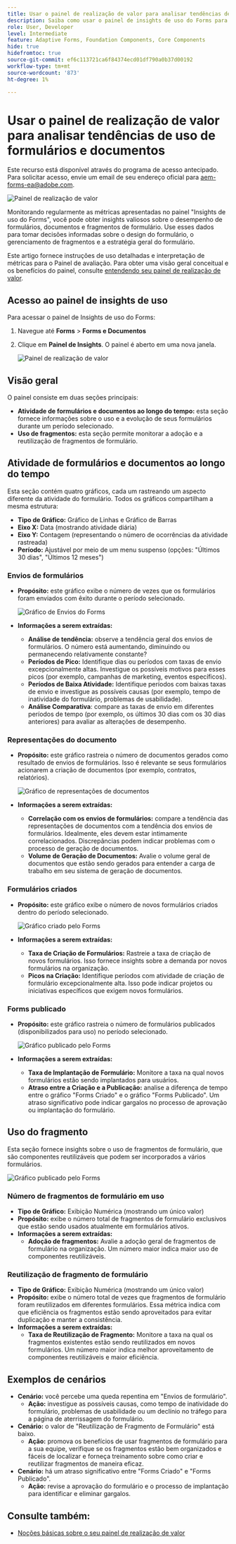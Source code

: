 ```yaml
---
title: Usar o painel de realização de valor para analisar tendências de uso de formulários e documentos
description: Saiba como usar o painel de insights de uso do Forms para monitorar e entender o desempenho de seus formulários e fragmentos de formulário.
role: User, Developer
level: Intermediate
feature: Adaptive Forms, Foundation Components, Core Components
hide: true
hidefromtoc: true
source-git-commit: ef6c113721ca6f84374ecd01df790a0b37d00192
workflow-type: tm+mt
source-wordcount: '873'
ht-degree: 1%

---
```



# Usar o painel de realização de valor para analisar tendências de uso de formulários e documentos

<span class="preview"> Este recurso está disponível através do programa de acesso antecipado. Para solicitar acesso, envie um email de seu endereço oficial para aem-forms-ea@adobe.com. <span>

![Painel de realização de valor](/help/edge/docs/forms/universal-editor/assets/forms-insights-banner.svg)


Monitorando regularmente as métricas apresentadas no painel &quot;Insights de uso do Forms&quot;, você pode obter insights valiosos sobre o desempenho de formulários, documentos e fragmentos de formulário. Use esses dados para tomar decisões informadas sobre o design do formulário, o gerenciamento de fragmentos e a estratégia geral do formulário.

Este artigo fornece instruções de uso detalhadas e interpretação de métricas para o Painel de avaliação. Para obter uma visão geral conceitual e os benefícios do painel, consulte [entendendo seu painel de realização de valor](/help/forms/aem-forms-value-realization-dashboard.md).


## Acesso ao painel de insights de uso

Para acessar o painel de Insights de uso do Forms:

1. Navegue até **Forms** > **Forms e Documentos**
1. Clique em **Painel de Insights**. O painel é aberto em uma nova janela.

   ![Painel de realização de valor](/help/forms/assets/forms-usage-insights.png)

## Visão geral

O painel consiste em duas seções principais:

- **Atividade de formulários e documentos ao longo do tempo:** esta seção fornece informações sobre o uso e a evolução de seus formulários durante um período selecionado.
- **Uso de fragmentos:** esta seção permite monitorar a adoção e a reutilização de fragmentos de formulário.

## Atividade de formulários e documentos ao longo do tempo

Esta seção contém quatro gráficos, cada um rastreando um aspecto diferente da atividade do formulário. Todos os gráficos compartilham a mesma estrutura:

- **Tipo de Gráfico:** Gráfico de Linhas e Gráfico de Barras
- **Eixo X:** Data (mostrando atividade diária)
- **Eixo Y:** Contagem (representando o número de ocorrências da atividade rastreada)
- **Período:** Ajustável por meio de um menu suspenso (opções: &quot;Últimos 30 dias&quot;, &quot;Últimos 12 meses&quot;)




### Envios de formulários

- **Propósito:** este gráfico exibe o número de vezes que os formulários foram enviados com êxito durante o período selecionado.

  ![Gráfico de Envios do Forms](/help/forms/assets/forms-submissions-vr-dashboard-form-insights.png)
- **Informações a serem extraídas:**
   - **Análise de tendência:** observe a tendência geral dos envios de formulários. O número está aumentando, diminuindo ou permanecendo relativamente constante?
   - **Períodos de Pico:** Identifique dias ou períodos com taxas de envio excepcionalmente altas. Investigue os possíveis motivos para esses picos (por exemplo, campanhas de marketing, eventos específicos).
   - **Períodos de Baixa Atividade:** Identifique períodos com baixas taxas de envio e investigue as possíveis causas (por exemplo, tempo de inatividade do formulário, problemas de usabilidade).
   - **Análise Comparativa**: compare as taxas de envio em diferentes períodos de tempo (por exemplo, os últimos 30 dias com os 30 dias anteriores) para avaliar as alterações de desempenho.

### Representações do documento

- **Propósito:** este gráfico rastreia o número de documentos gerados como resultado de envios de formulários. Isso é relevante se seus formulários acionarem a criação de documentos (por exemplo, contratos, relatórios).

  ![Gráfico de representações de documentos](/help/forms/assets/document-rendetions-vr-dashboard-form-insights.png)


- **Informações a serem extraídas:**
   - **Correlação com os envios de formulários:** compare a tendência das representações de documentos com a tendência dos envios de formulários. Idealmente, eles devem estar intimamente correlacionados. Discrepâncias podem indicar problemas com o processo de geração de documentos.
   - **Volume de Geração de Documentos:** Avalie o volume geral de documentos que estão sendo gerados para entender a carga de trabalho em seu sistema de geração de documentos.

### Formulários criados


- **Propósito:** este gráfico exibe o número de novos formulários criados dentro do período selecionado.

  ![Gráfico criado pelo Forms](/help/forms/assets/forms-created-vr-dashboard-form-insights.png)

- **Informações a serem extraídas:**
   - **Taxa de Criação de Formulários:** Rastreie a taxa de criação de novos formulários. Isso fornece insights sobre a demanda por novos formulários na organização.
   - **Picos na Criação:** Identifique períodos com atividade de criação de formulário excepcionalmente alta. Isso pode indicar projetos ou iniciativas específicos que exigem novos formulários.

### Forms publicado

- **Propósito:** este gráfico rastreia o número de formulários publicados (disponibilizados para uso) no período selecionado.

  ![Gráfico publicado pelo Forms](/help/forms/assets/forms-publish-vr-dashboard-form-insights.png)


- **Informações a serem extraídas:**
   - **Taxa de Implantação de Formulário:** Monitore a taxa na qual novos formulários estão sendo implantados para usuários.
   - **Atraso entre a Criação e a Publicação:** analise a diferença de tempo entre o gráfico &quot;Forms Criado&quot; e o gráfico &quot;Forms Publicado&quot;. Um atraso significativo pode indicar gargalos no processo de aprovação ou implantação do formulário.

## Uso do fragmento

Esta seção fornece insights sobre o uso de fragmentos de formulário, que são componentes reutilizáveis que podem ser incorporados a vários formulários.

![Gráfico publicado pelo Forms](/help/forms/assets/fragment-usage-vr-dashboard-form-insights.png)

### Número de fragmentos de formulário em uso

- **Tipo de Gráfico:** Exibição Numérica (mostrando um único valor)
- **Propósito:** exibe o número total de fragmentos de formulário exclusivos que estão sendo usados atualmente em formulários ativos.
- **Informações a serem extraídas:**
   - **Adoção de fragmentos:** Avalie a adoção geral de fragmentos de formulário na organização. Um número maior indica maior uso de componentes reutilizáveis.

### Reutilização de fragmento de formulário

- **Tipo de Gráfico:** Exibição Numérica (mostrando um único valor)
- **Propósito:** exibe o número total de vezes que fragmentos de formulário foram reutilizados em diferentes formulários. Essa métrica indica com que eficiência os fragmentos estão sendo aproveitados para evitar duplicação e manter a consistência.
- **Informações a serem extraídas:**
   - **Taxa de Reutilização de Fragmento:** Monitore a taxa na qual os fragmentos existentes estão sendo reutilizados em novos formulários. Um número maior indica melhor aproveitamento de componentes reutilizáveis e maior eficiência.

## Exemplos de cenários

- **Cenário:** você percebe uma queda repentina em &quot;Envios de formulário&quot;.
   - **Ação:** investigue as possíveis causas, como tempo de inatividade do formulário, problemas de usabilidade ou um declínio no tráfego para a página de aterrissagem do formulário.
- **Cenário:** o valor de &quot;Reutilização de Fragmento de Formulário&quot; está baixo.
   - **Ação:** promova os benefícios de usar fragmentos de formulário para a sua equipe, verifique se os fragmentos estão bem organizados e fáceis de localizar e forneça treinamento sobre como criar e reutilizar fragmentos de maneira eficaz.
- **Cenário:** há um atraso significativo entre &quot;Forms Criado&quot; e &quot;Forms Publicado&quot;.
   - **Ação:** revise a aprovação do formulário e o processo de implantação para identificar e eliminar gargalos.



## Consulte também:

- [Noções básicas sobre o seu painel de realização de valor](/help/forms/aem-forms-value-realization-dashboard.md)